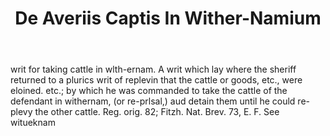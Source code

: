 ---
title: De Averiis Captis In Wither-Namium
letter: D
permalink: "/definitions/bld-de-averiis-captis-in-wither-namium.html"
body: writ for taking cattle in wlth-ernam. A writ which lay where the sheriff returned
  to a plurics writ of replevin that the cattle or goods, etc., were eloined. etc.;
  by which he was commanded to take the cattle of the defendant in withernam, (or
  re-prlsal,) aud detain them until he could re-plevy the other cattle. Reg. orig.
  82; Fitzh. Nat. Brev. 73, E. F. See witueknam
published_at: '2018-07-07'
source: Black's Law Dictionary 2nd Ed (1910)
layout: post
---